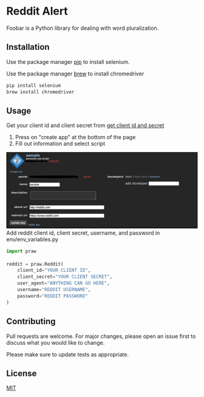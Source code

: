 # Reddit Alert

Foobar is a Python library for dealing with word pluralization.

## Installation

Use the package manager [pip](https://pip.pypa.io/en/stable/) to install selenium.

Use the package manager [brew](https://brew.sh/) to install chromedriver
```bash
pip install selenium
brew install chromedriver
```

## Usage
Get your client id and client secret from [get client id and secret](https://www.reddit.com/prefs/apps)
1. Press on "create app" at the bottom of the page
2. Fill out information and select script
<img src="./redditinfo.png" raw=true>
Add reddit client id, client secret, username, and password in env/env_variables.py

```python
import praw

reddit = praw.Reddit(
    client_id="YOUR CLIENT ID",
    client_secret="YOUR CLIENT SECRET",
    user_agent="ANYTHING CAN GO HERE",
    username="REDDIT USERNAME",
    password="REDDIT PASSWORD"
)
```


## Contributing
Pull requests are welcome. For major changes, please open an issue first to discuss what you would like to change.

Please make sure to update tests as appropriate.

## License
[MIT](https://choosealicense.com/licenses/mit/)